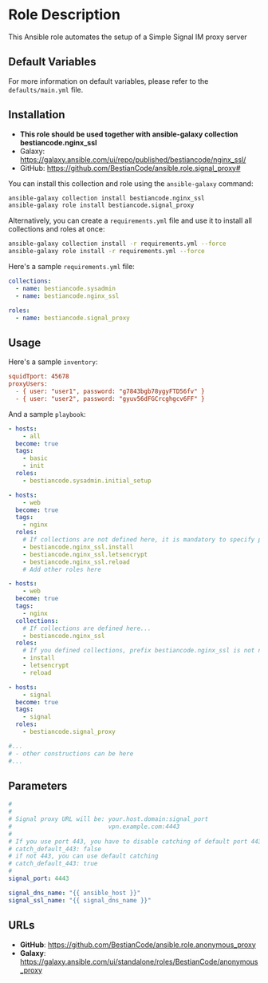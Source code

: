 # Role Description

This Ansible role automates the setup of a Simple Signal IM proxy server

## Default Variables

For more information on default variables, please refer to the `defaults/main.yml` file.

## Installation

* __This role should be used together with ansible-galaxy collection bestiancode.nginx_ssl__
* Galaxy: https://galaxy.ansible.com/ui/repo/published/bestiancode/nginx_ssl/
* GitHub: https://github.com/BestianCode/ansible.role.signal_proxy#

You can install this collection and role using the `ansible-galaxy` command:

```bash
ansible-galaxy collection install bestiancode.nginx_ssl
ansible-galaxy role install bestiancode.signal_proxy
```

Alternatively, you can create a `requirements.yml` file and use it to install all collections and roles at once:

```bash
ansible-galaxy collection install -r requirements.yml --force
ansible-galaxy role install -r requirements.yml --force
```

Here's a sample `requirements.yml` file:

```yaml
collections:
  - name: bestiancode.sysadmin
  - name: bestiancode.nginx_ssl

roles:
  - name: bestiancode.signal_proxy
```

## Usage

Here's a sample `inventory`:

```ini
squidTport: 45678
proxyUsers:
  - { user: "user1", password: "g7843bgb78ygyFTD56fv" }
  - { user: "user2", password: "gyuv56dFGCrcghgcv6FF" }
```

And a sample `playbook`:

```yaml
- hosts:
    - all
  become: true
  tags:
    - basic
    - init
  roles:
    - bestiancode.sysadmin.initial_setup

- hosts:
    - web
  become: true
  tags:
    - nginx
  roles:
    # If collections are not defined here, it is mandatory to specify prefix bestiancode.nginx_ssl!
    - bestiancode.nginx_ssl.install
    - bestiancode.nginx_ssl.letsencrypt
    - bestiancode.nginx_ssl.reload
    # Add other roles here

- hosts:
    - web
  become: true
  tags:
    - nginx
  collections:
    # If collections are defined here...
    - bestiancode.nginx_ssl
  roles:
    # If you defined collections, prefix bestiancode.nginx_ssl is not needed.
    - install
    - letsencrypt
    - reload

- hosts:
    - signal
  become: true
  tags:
    - signal
  roles:
    - bestiancode.signal_proxy

#...
# - other constructions can be here
#...
```

## Parameters

```yaml
#
#
# Signal proxy URL will be: your.host.domain:signal_port
#                           vpn.example.com:4443
#
# If you use port 443, you have to disable catching of default port 443 by Nginx
# catch_default_443: false
# if not 443, you can use default catching
# catch_default_443: true
#
signal_port: 4443

signal_dns_name: "{{ ansible_host }}"
signal_ssl_name: "{{ signal_dns_name }}"
```

## URLs

- **GitHub**: https://github.com/BestianCode/ansible.role.anonymous_proxy
- **Galaxy**: https://galaxy.ansible.com/ui/standalone/roles/BestianCode/anonymous_proxy

